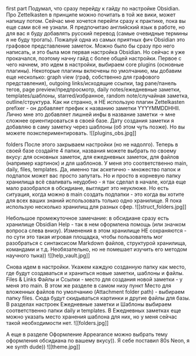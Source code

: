 first part
Подумал, что сразу перейду к гайду по настройке Obsidian. Про Zettelkasten в принципе можно почитать в той же вики, может напишу потом. Сейчас мне хочется перейти сразу к практике, пока вы еще сами всё не узнали. Я предпочитаю английский язык в работе, но для вас я буду добавлять русский перевод (самые очевидные термины я не буду трогать).
Пожалуй одна из самых приятных фич Obsidian это графовое представление заметок. Можно было бы сразу про него написать, и это была моя первая настройка Obsidian. Но сейчас я уже прокачался, поэтому начну гайд с более общей настройки.
Первое с чего начнем, это идем в настройки, выбираем core plugins (основные плагины). Некоторые плагины включены по умолчанию, мы добавим еще несколько: graph view (граф, собственно для графового представления), outgoing links/исходящие ссылки, tag pane/панель тегов, page preview/предпросмотр, daily notes/ежедневные заметки, templates/шаблоны, starred/избранное, random note/случайная заметка, outline/структура. Как ни странно, я НЕ использую плагин Zettelkasten prefixer - он добавляет префик к названию заметки YYYYMMDDHHII. Лично мне это добавляет лишней инфы в название заметки -> мне сложнее ориентироваться в своей базе. Дату создания заметки я добавляю в саму заметку через шаблоны (об этом чуть позже). Но вы можете поэкспериментировать.
![[plugins_obs.jpg]]

folders
После этого закрываем настройки (но не надолго). Теперь в своей базе создайте 4 папки, названия можете выбрать по своему вкусу: для основных заметок, для ежедневных заметок, для файлов (например картинок) и для шаблонов. У меня это соответственно main, daily, files, templates.
Да, именно так аскетично - множество папок и подпапок может вас просто запутать. Но и просто в корневую папку хранилища всё сваливать неудобно - я так сделал в начале, когда еще мало разобрался в обсидиане, выглядит это неуклюже. Но есть ситуация, когда можно в main создать подпапки - это когда вы хотите для всех ваших знаний использовать только одно хранилище. Я пока использую несколько хранилищ для разных сфер.
![[struct_folders.jpg]]

Небольшое промежуточное замечание: в обсидиане сразу есть хранилище Obsidian Help - так в нем оформлена помощь (или значком вопроса слева внизу). Изменения в этом хранилище НЕ сохраняются - по сути это такая игровая площадка, чтобы пользователь мог разобраться с синтаксисом Markdown файлов, структурой хранилища, командами и т.д. Необязательно, но не помешает изучить его методом научного тыка))
![[help_vault.jpg]]

Снова идем в настройки. Укажем каждую созданную папку как место, где будут создаваться и храниться новые заметки, шаблоны и файлы. Files & Links Файлы и Ссылки - место для создания новой заметки - у меня это  main. В этом же разделе в самом низу пункт Место для вложенных файлов по умолчанию (Attachment folder path) - выбираем папку files. Сюда будут скидываться картинки и другие файлы для базы.
В разделах настроек Ежедневные заметки и Шаблоны выбираем соответственно папки daily и templates. В Ежедневных заметках еще можно указать место хранения шаблона для них, но у меня сейчас такой необходимости нет.
![[folders.jpg]]

А еще в разделе Оформление Appearance можно выбрать тему оформления обсидиана по вашему вкусу)). Я себе поставил 80s Neon, я же synth dude))
![[theme.jpg]]

